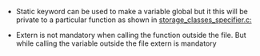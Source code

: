 * Static keyword can be used to make a variable global but it  this will be private to a particular function as shown in [storage_classes_specifier.c:](https://github.com/jishmachiraykal/Microcontroller-Embedded-C-Programming/tree/main/storage_classes/storage_class_specifier.c)

* Extern is not mandatory when calling the function outside the file. But while calling the variable outside the file extern is mandatory
